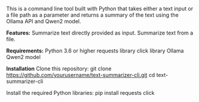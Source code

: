 This is a command line tool built with Python that takes either a text input or a file path as a parameter and returns a summary of the text using the Ollama API and Qwen2 model.


**Features:**
Summarize text directly provided as input.
Summarize text from a file.

**Requirements:**
Python 3.6 or higher
requests library
click library
Ollama Qwen2 model

**Installation**
Clone this repository:
git clone https://github.com/yourusername/text-summarizer-cli.git
cd text-summarizer-cli

Install the required Python libraries:
pip install requests click
